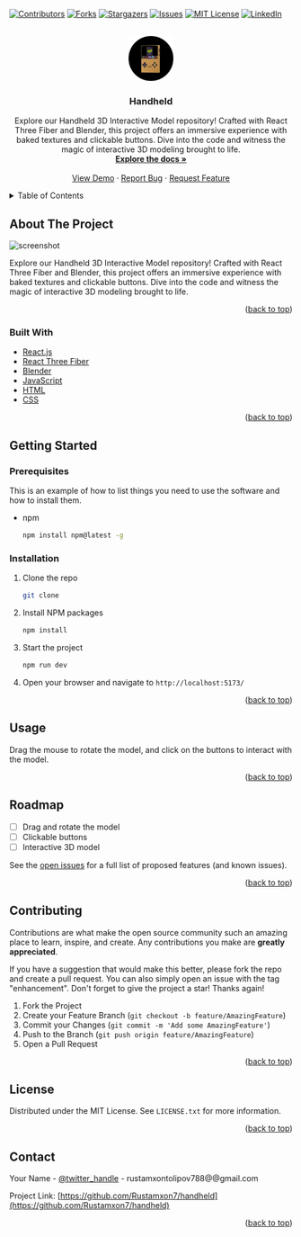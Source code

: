 <div id="top"></div>

[![Contributors][contributors-shield]][contributors-url]
[![Forks][forks-shield]][forks-url]
[![Stargazers][stars-shield]][stars-url]
[![Issues][issues-shield]][issues-url]
[![MIT License][license-shield]][license-url]
[![LinkedIn][linkedin-shield]][linkedin-url]

<!-- PROJECT LOGO -->
<br />
<div align="center">
  <a href="https://github.com/Rustamxon7/handheld">
    <img src="public/logo.png" alt="Logo" width="80" height="80">
  </a>

<h3 align="center">Handheld</h3>

  <p align="center">
    Explore our Handheld 3D Interactive Model repository! Crafted with React Three Fiber and Blender, this project offers an immersive experience with baked textures and clickable buttons. Dive into the code and witness the magic of interactive 3D modeling brought to life.
    <br />
    <a href="https://github.com/Rustamxon7/handheld"><strong>Explore the docs »</strong></a>
    <br />
    <br />
    <a href="https://github.com/Rustamxon7/handheld">View Demo</a>
    ·
    <a href="https://github.com/Rustamxon7/handheld/issues">Report Bug</a>
    ·
    <a href="https://github.com/Rustamxon7/handheld/issues">Request Feature</a>
  </p>
</div>

<!-- TABLE OF CONTENTS -->
<details>
  <summary>Table of Contents</summary>
  <ol>
    <li>
      <a href="#about-the-project">About The Project</a>
      <ul>
        <li><a href="#built-with">Built With</a></li>
      </ul>
    </li>
    <li>
      <a href="#getting-started">Getting Started</a>
      <ul>
        <li><a href="#prerequisites">Prerequisites</a></li>
        <li><a href="#installation">Installation</a></li>
      </ul>
    </li>
    <li><a href="#usage">Usage</a></li>
    <li><a href="#roadmap">Roadmap</a></li>
    <li><a href="#contributing">Contributing</a></li>
    <li><a href="#license">License</a></li>
    <li><a href="#contact">Contact</a></li>
    <li><a href="#acknowledgments">Acknowledgments</a></li>
  </ol>
</details>

<!-- ABOUT THE PROJECT -->

## About The Project

![screenshot](https://github.com/Rustamxon7/handheld/assets/69011963/ffb69d7c-22be-4cfe-9982-41e4ecc2d3cc)

Explore our Handheld 3D Interactive Model repository! Crafted with React Three Fiber and Blender, this project offers an immersive experience with baked textures and clickable buttons. Dive into the code and witness the magic of interactive 3D modeling brought to life.

<p align="right">(<a href="#top">back to top</a>)</p>

### Built With

- [React.js](https://reactjs.org/)
- [React Three Fiber](https://docs.pmnd.rs/react-three-fiber/getting-started/introduction)
- [Blender](https://www.blender.org/)
- [JavaScript](https://www.javascript.com/)
- [HTML](https://html.com/)
- [CSS](https://css-tricks.com/)

<p align="right">(<a href="#top">back to top</a>)</p>

<!-- GETTING STARTED -->

## Getting Started

### Prerequisites

This is an example of how to list things you need to use the software and how to install them.

- npm
  ```sh
  npm install npm@latest -g
  ```

### Installation

1. Clone the repo
   ```sh
   git clone
   ```
2. Install NPM packages
   ```sh
   npm install
   ```
3. Start the project
   ```sh
   npm run dev
   ```
4. Open your browser and navigate to `http://localhost:5173/`

<p align="right">(<a href="#top">back to top</a>)</p>

<!-- USAGE EXAMPLES -->

## Usage

Drag the mouse to rotate the model, and click on the buttons to interact with the model.

<p align="right">(<a href="#top">back to top</a>)</p>

<!-- ROADMAP -->

## Roadmap

- [ ] Drag and rotate the model
- [ ] Clickable buttons
- [ ] Interactive 3D model

See the [open issues](https://github.com/Rustamxon7/handheld/issues) for a full list of proposed features (and known issues).

<p align="right">(<a href="#top">back to top</a>)</p>

<!-- CONTRIBUTING -->

## Contributing

Contributions are what make the open source community such an amazing place to learn, inspire, and create. Any contributions you make are **greatly appreciated**.

If you have a suggestion that would make this better, please fork the repo and create a pull request. You can also simply open an issue with the tag "enhancement".
Don't forget to give the project a star! Thanks again!

1. Fork the Project
2. Create your Feature Branch (`git checkout -b feature/AmazingFeature`)
3. Commit your Changes (`git commit -m 'Add some AmazingFeature'`)
4. Push to the Branch (`git push origin feature/AmazingFeature`)
5. Open a Pull Request

<p align="right">(<a href="#top">back to top</a>)</p>

<!-- LICENSE -->

## License

Distributed under the MIT License. See `LICENSE.txt` for more information.

<p align="right">(<a href="#top">back to top</a>)</p>

<!-- CONTACT -->

## Contact

Your Name - [@twitter_handle](https://twitter.com/twitter_handle) - rustamxontolipov788@@gmail.com

Project Link: [https://github.com/Rustamxon7/handheld](https://github.com/Rustamxon7/handheld)

<p align="right">(<a href="#top">back to top</a>)</p>

<!-- ACKNOWLEDGMENTS -->

<!-- ## Acknowledgments

- []()
- []()
- []()

<p align="right">(<a href="#top">back to top</a>)</p> -->

<!-- MARKDOWN LINKS & IMAGES -->
<!-- https://www.markdownguide.org/basic-syntax/#reference-style-links -->

[contributors-shield]: https://img.shields.io/github/contributors/Rustamxon7/handheld.svg?style=for-the-badge
[contributors-url]: https://github.com/Rustamxon7/handheld/graphs/contributors
[forks-shield]: https://img.shields.io/github/forks/Rustamxon7/handheld.svg?style=for-the-badge
[forks-url]: https://github.com/Rustamxon7/handheld/network/members
[stars-shield]: https://img.shields.io/github/stars/Rustamxon7/handheld.svg?style=for-the-badge
[stars-url]: https://github.com/Rustamxon7/handheld/stargazers
[issues-shield]: https://img.shields.io/github/issues/Rustamxon7/handheld.svg?style=for-the-badge
[issues-url]: https://github.com/Rustamxon7/handheld/issues
[license-shield]: https://img.shields.io/github/license/Rustamxon7/handheld.svg?style=for-the-badge
[license-url]: https://github.com/Rustamxon7/handheld/blob/master/LICENSE.txt
[linkedin-shield]: https://img.shields.io/badge/-LinkedIn-black.svg?style=for-the-badge&logo=linkedin&colorB=555
[linkedin-url]: https://linkedin.com/in/rustam-tolipov
[product-screenshot]: images/screenshot.png
